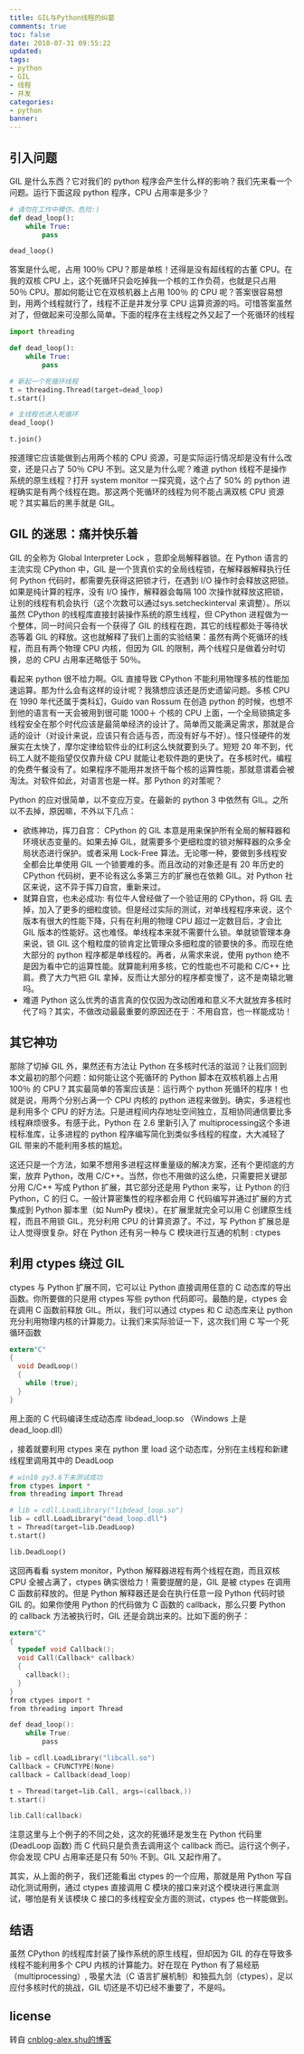 ```yaml
---
title: GIL与Python线程的纠葛
comments: true
toc: false
date: 2018-07-31 09:55:22
updated:
tags:
- python
- GIL
- 线程
- 并发
categories:
- python
banner:
---
```

## 引入问题
GIL 是什么东西？它对我们的 python 程序会产生什么样的影响？我们先来看一个问题。运行下面这段 python 程序，CPU 占用率是多少？
```python
# 请勿在工作中模仿，危险:)
def dead_loop():
    while True:
        pass

dead_loop()
```
答案是什么呢，占用 100％ CPU？那是单核！还得是没有超线程的古董 CPU。在我的双核 CPU 上，这个死循环只会吃掉我一个核的工作负荷，也就是只占用 50％ CPU。那如何能让它在双核机器上占用 100％ 的 CPU 呢？答案很容易想到，用两个线程就行了，线程不正是并发分享 CPU 运算资源的吗。可惜答案虽然对了，但做起来可没那么简单。下面的程序在主线程之外又起了一个死循环的线程
```python
import threading

def dead_loop():
    while True:
        pass

# 新起一个死循环线程
t = threading.Thread(target=dead_loop)
t.start()

# 主线程也进入死循环
dead_loop()

t.join()
```
按道理它应该能做到占用两个核的 CPU 资源，可是实际运行情况却是没有什么改变，还是只占了 50％ CPU 不到。这又是为什么呢？难道 python 线程不是操作系统的原生线程？打开 system monitor 一探究竟，这个占了 50% 的 python 进程确实是有两个线程在跑。那这两个死循环的线程为何不能占满双核 CPU 资源呢？其实幕后的黑手就是 GIL。
## GIL 的迷思：痛并快乐着
GIL 的全称为 Global Interpreter Lock ，意即全局解释器锁。在 Python 语言的主流实现 CPython 中，GIL 是一个货真价实的全局线程锁，在解释器解释执行任何 Python 代码时，都需要先获得这把锁才行，在遇到 I/O 操作时会释放这把锁。如果是纯计算的程序，没有 I/O 操作，解释器会每隔 100 次操作就释放这把锁，让别的线程有机会执行（这个次数可以通过sys.setcheckinterval 来调整）。所以虽然 CPython 的线程库直接封装操作系统的原生线程，但 CPython 进程做为一个整体，同一时间只会有一个获得了 GIL 的线程在跑，其它的线程都处于等待状态等着 GIL 的释放。这也就解释了我们上面的实验结果：虽然有两个死循环的线程，而且有两个物理 CPU 内核，但因为 GIL 的限制，两个线程只是做着分时切换，总的 CPU 占用率还略低于 50％。

看起来 python 很不给力啊。GIL 直接导致 CPython 不能利用物理多核的性能加速运算。那为什么会有这样的设计呢？我猜想应该还是历史遗留问题。多核 CPU 在 1990 年代还属于类科幻，Guido van Rossum 在创造 python 的时候，也想不到他的语言有一天会被用到很可能 1000＋ 个核的 CPU 上面，一个全局锁搞定多线程安全在那个时代应该是最简单经济的设计了。简单而又能满足需求，那就是合适的设计（对设计来说，应该只有合适与否，而没有好与不好）。怪只怪硬件的发展实在太快了，摩尔定律给软件业的红利这么快就要到头了。短短 20 年不到，代码工人就不能指望仅仅靠升级 CPU 就能让老软件跑的更快了。在多核时代，编程的免费午餐没有了。如果程序不能用并发挤干每个核的运算性能，那就意谓着会被淘汰。对软件如此，对语言也是一样。那 Python 的对策呢？

Python 的应对很简单，以不变应万变。在最新的 python 3 中依然有 GIL。之所以不去掉，原因嘛，不外以下几点：
- 欲练神功，挥刀自宫：
    CPython 的 GIL 本意是用来保护所有全局的解释器和环境状态变量的。如果去掉 GIL，就需要多个更细粒度的锁对解释器的众多全局状态进行保护。或者采用 Lock-Free 算法。无论哪一种，要做到多线程安全都会比单使用 GIL 一个锁要难的多。而且改动的对象还是有 20 年历史的 CPython 代码树，更不论有这么多第三方的扩展也在依赖 GIL。对 Python 社区来说，这不异于挥刀自宫，重新来过。
- 就算自宫，也未必成功:
    有位牛人曾经做了一个验证用的 CPython，将 GIL 去掉，加入了更多的细粒度锁。但是经过实际的测试，对单线程程序来说，这个版本有很大的性能下降，只有在利用的物理 CPU 超过一定数目后，才会比 GIL 版本的性能好。这也难怪。单线程本来就不需要什么锁。单就锁管理本身来说，锁 GIL 这个粗粒度的锁肯定比管理众多细粒度的锁要快的多。而现在绝大部分的 python 程序都是单线程的。再者，从需求来说，使用 python 绝不是因为看中它的运算性能。就算能利用多核，它的性能也不可能和 C/C++ 比肩。费了大力气把 GIL 拿掉，反而让大部分的程序都变慢了，这不是南辕北辙吗。
- 难道 Python 这么优秀的语言真的仅仅因为改动困难和意义不大就放弃多核时代了吗？其实，不做改动最最重要的原因还在于：不用自宫，也一样能成功！
## 其它神功
那除了切掉 GIL 外，果然还有方法让 Python 在多核时代活的滋润？让我们回到本文最初的那个问题：如何能让这个死循环的 Python 脚本在双核机器上占用 100％ 的 CPU？其实最简单的答案应该是：运行两个 python 死循环的程序！也就是说，用两个分别占满一个 CPU 内核的 python 进程来做到。确实，多进程也是利用多个 CPU 的好方法。只是进程间内存地址空间独立，互相协同通信要比多线程麻烦很多。有感于此，Python 在 2.6 里新引入了 multiprocessing这个多进程标准库，让多进程的 python 程序编写简化到类似多线程的程度，大大减轻了 GIL 带来的不能利用多核的尴尬。

这还只是一个方法，如果不想用多进程这样重量级的解决方案，还有个更彻底的方案，放弃 Python，改用 C/C++。当然，你也不用做的这么绝，只需要把关键部分用 C/C++ 写成 Python 扩展，其它部分还是用 Python 来写，让 Python 的归 Python，C 的归 C。一般计算密集性的程序都会用 C 代码编写并通过扩展的方式集成到 Python 脚本里（如 NumPy 模块）。在扩展里就完全可以用 C 创建原生线程，而且不用锁 GIL，充分利用 CPU 的计算资源了。不过，写 Python 扩展总是让人觉得很复杂。好在 Python 还有另一种与 C 模块进行互通的机制 : ctypes
## 利用 ctypes 绕过 GIL
ctypes 与 Python 扩展不同，它可以让 Python 直接调用任意的 C 动态库的导出函数。你所要做的只是用 ctypes 写些 python 代码即可。最酷的是，ctypes 会在调用 C 函数前释放 GIL。所以，我们可以通过 ctypes 和 C 动态库来让 python 充分利用物理内核的计算能力。让我们来实际验证一下，这次我们用 C 写一个死循环函数
```C
extern"C"
{
  void DeadLoop()
  {
    while (true);
  }
}
```
用上面的 C 代码编译生成动态库 libdead_loop.so （Windows 上是 dead_loop.dll）

，接着就要利用 ctypes 来在 python 里 load 这个动态库，分别在主线程和新建线程里调用其中的 DeadLoop
```python
# win10 py3.6下未测试成功
from ctypes import *
from threading import Thread

# lib = cdll.LoadLibrary("libdead_loop.so")
lib = cdll.LoadLibrary("dead_loop.dll")
t = Thread(target=lib.DeadLoop)
t.start()

lib.DeadLoop()
```
这回再看看 system monitor，Python 解释器进程有两个线程在跑，而且双核 CPU 全被占满了，ctypes 确实很给力！需要提醒的是，GIL 是被 ctypes 在调用 C 函数前释放的。但是 Python 解释器还是会在执行任意一段 Python 代码时锁 GIL 的。如果你使用 Python 的代码做为 C 函数的 callback，那么只要 Python 的 callback 方法被执行时，GIL 还是会跳出来的。比如下面的例子：
```C
extern"C"
{
  typedef void Callback();
  void Call(Callback* callback)
  {
    callback();
  }
}
from ctypes import *
from threading import Thread

def dead_loop():
    while True:
        pass

lib = cdll.LoadLibrary("libcall.so")
Callback = CFUNCTYPE(None)
callback = Callback(dead_loop)

t = Thread(target=lib.Call, args=(callback,))
t.start()

lib.Call(callback)
```
注意这里与上个例子的不同之处，这次的死循环是发生在 Python 代码里 (DeadLoop 函数) 而 C 代码只是负责去调用这个 callback 而已。运行这个例子，你会发现 CPU 占用率还是只有 50％ 不到。GIL 又起作用了。

其实，从上面的例子，我们还能看出 ctypes 的一个应用，那就是用 Python 写自动化测试用例，通过 ctypes 直接调用 C 模块的接口来对这个模块进行黑盒测试，哪怕是有关该模块 C 接口的多线程安全方面的测试，ctypes 也一样能做到。
## 结语
虽然 CPython 的线程库封装了操作系统的原生线程，但却因为 GIL 的存在导致多线程不能利用多个 CPU 内核的计算能力。好在现在 Python 有了易经筋（multiprocessing）, 吸星大法（C 语言扩展机制）和独孤九剑（ctypes），足以应付多核时代的挑战，GIL 切还是不切已经不重要了，不是吗。
## license 
转自 [cnblog-alex.shu的博客](http://www.cnblogs.com/skying555/p/6527189.html)
